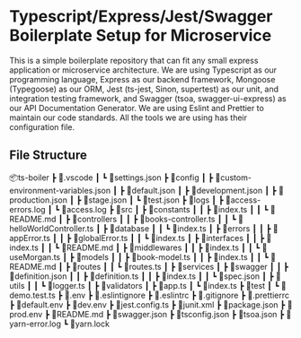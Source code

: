 # Typescript/Express/Jest/Swagger Boilerplate Setup for Microservice

This is a simple boilerplate repository that can fit any small express application or microservice architecture. We are using Typescript as our programming language, Express as our backend framework, Mongoose (Typegoose) as our ORM, Jest (ts-jest, Sinon, supertest) as our unit, and integration testing framework, and Swagger (tsoa, swagger-ui-express) as our API Documentation Generator. We are using Eslint and Prettier to maintain our code standards. All the tools we are using has their configuration file.

## File Structure

📦ts-boiler
┣ 📂.vscode
┃ ┗ 📜settings.json
┣ 📂config
┃ ┣ 📜custom-environment-variables.json
┃ ┣ 📜default.json
┃ ┣ 📜development.json
┃ ┣ 📜production.json
┃ ┣ 📜stage.json
┃ ┗ 📜test.json
┣ 📂logs
┃ ┣ 📜access-errors.log
┃ ┗ 📜access.log
┣ 📂src
┃ ┣ 📂constants
┃ ┃ ┣ 📜index.ts
┃ ┃ ┗ 📜README.md
┃ ┣ 📂controllers
┃ ┃ ┣ 📜books-controller.ts
┃ ┃ ┗ 📜helloWorldController.ts
┃ ┣ 📂database
┃ ┃ ┗ 📜index.ts
┃ ┣ 📂errors
┃ ┃ ┣ 📜appError.ts
┃ ┃ ┣ 📜globalError.ts
┃ ┃ ┗ 📜index.ts
┃ ┣ 📂interfaces
┃ ┃ ┣ 📜index.ts
┃ ┃ ┗ 📜README.md
┃ ┣ 📂middlewares
┃ ┃ ┣ 📜index.ts
┃ ┃ ┗ 📜useMorgan.ts
┃ ┣ 📂models
┃ ┃ ┣ 📜book-model.ts
┃ ┃ ┣ 📜index.ts
┃ ┃ ┗ 📜README.md
┃ ┣ 📂routes
┃ ┃ ┗ 📜routes.ts
┃ ┣ 📂services
┃ ┣ 📂swagger
┃ ┃ ┣ 📜definition.json
┃ ┃ ┣ 📜definition.ts
┃ ┃ ┣ 📜index.ts
┃ ┃ ┗ 📜spec.json
┃ ┣ 📂utils
┃ ┃ ┗ 📜logger.ts
┃ ┣ 📂validators
┃ ┣ 📜app.ts
┃ ┗ 📜index.ts
┣ 📂test
┃ ┗ 📜demo.test.ts
┣ 📜.env
┣ 📜.eslintignore
┣ 📜.eslintrc
┣ 📜.gitignore
┣ 📜.prettierrc
┣ 📜default.env
┣ 📜dev.env
┣ 📜jest.config.ts
┣ 📜junit.xml
┣ 📜package.json
┣ 📜prod.env
┣ 📜README.md
┣ 📜swagger.json
┣ 📜tsconfig.json
┣ 📜tsoa.json
┣ 📜yarn-error.log
┗ 📜yarn.lock
